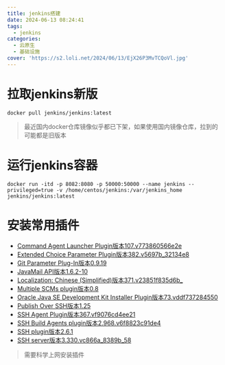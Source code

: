 ```yaml
---
title: jenkins搭建
date: 2024-06-13 08:24:41
tags:
  - jenkins
categories:
  - 云原生
  - 基础设施
cover: 'https://s2.loli.net/2024/06/13/EjX26P3MvTCQoVl.jpg'
---
```


# 拉取jenkins新版

```
docker pull jenkins/jenkins:latest
```

> 最近国内docker仓库镜像似乎都已下架，如果使用国内镜像仓库，拉到的可能都是旧版本


# 运行jenkins容器


```shell
docker run -itd -p 8082:8080 -p 50000:50000 --name jenkins --privileged=true -v /home/centos/jenkins:/var/jenkins_home jenkins/jenkins:latest
```

# 安装常用插件

- [Command Agent Launcher Plugin版本107.v773860566e2e](https://plugins.jenkins.io/command-launcher)
- [Extended Choice Parameter Plugin版本382.v5697b_32134e8](https://plugins.jenkins.io/extended-choice-parameter)
- [Git Parameter Plug-In版本0.9.19](https://plugins.jenkins.io/git-parameter)
- [JavaMail API版本1.6.2-10](https://plugins.jenkins.io/javax-mail-api)
- [Localization: Chinese (Simplified)版本371.v23851f835d6b_](https://plugins.jenkins.io/localization-zh-cn)
- [Multiple SCMs plugin版本0.8](https://plugins.jenkins.io/multiple-scms)
- [Oracle Java SE Development Kit Installer Plugin版本73.vddf737284550](https://plugins.jenkins.io/jdk-tool)
- [Publish Over SSH版本1.25](https://plugins.jenkins.io/publish-over-ssh)
- [SSH Agent Plugin版本367.vf9076cd4ee21](https://plugins.jenkins.io/ssh-agent)
- [SSH Build Agents plugin版本2.968.v6f8823c91de4](https://plugins.jenkins.io/ssh-slaves)
- [SSH plugin版本2.6.1](https://plugins.jenkins.io/ssh)
- [SSH server版本3.330.vc866a_8389b_58](https://plugins.jenkins.io/sshd)

> 需要科学上网安装插件
